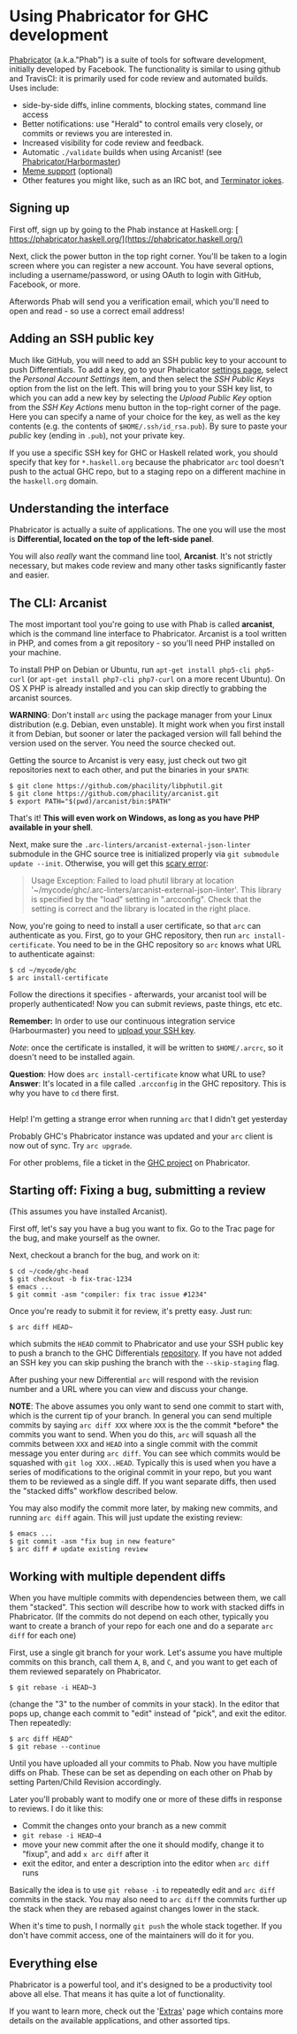 


# Using Phabricator for GHC development



[
Phabricator](http://phabricator.org) (a.k.a."Phab") is a suite of tools for software development, initially developed by Facebook. The functionality is similar to using github and TravisCI: it is primarily used for code review and automated builds. Uses include:


- side-by-side diffs, inline comments, blocking states, command line access
- Better notifications: use "Herald" to control emails very closely, or commits or reviews you are interested in.
- Increased visibility for code review and feedback.
- Automatic `./validate` builds when using Arcanist! (see [Phabricator/Harbormaster](phabricator/harbormaster))
- [ Meme support](https://phabricator.haskell.org/macro/) (optional)
- Other features you might like, such as an IRC bot, and [
  Terminator jokes](https://github.com/phacility/phabricator/blob/8756d82cf6c13d86019efeb9df8bcdaad1b17ec8/src/infrastructure/daemon/bot/handler/PhabricatorBotObjectNameHandler.php#L66).

## Signing up



First off, sign up by going to the Phab instance at Haskell.org: [
https://phabricator.haskell.org/](https://phabricator.haskell.org/)



Next, click the power button in the top right corner. You'll be taken to a login screen where you can register a new account. You have several options, including a username/password, or using OAuth to login with GitHub, Facebook, or more.



Afterwords Phab will send you a verification email, which you'll need to open and read - so use a correct email address!


## Adding an SSH public key



Much like GitHub, you will need to add an SSH public key to your account to push Differentials. To add a key, go to your Phabricator [
settings page](https://phabricator.haskell.org/settings/), select the *Personal Account Settings* item, and then select the *SSH Public Keys* option from the list on the left. This will bring you to your SSH key list, to which you can add a new key by selecting the *Upload Public Key* option from the *SSH Key Actions* menu button in the top-right corner of the page. Here you can specify a name of your choice for the key, as well as the key contents (e.g. the contents of `$HOME/.ssh/id_rsa.pub`). By sure to paste your *public* key (ending in `.pub`), not your private key.



If you use a specific SSH key for GHC or Haskell related work, you should specify that key for `*.haskell.org` because the phabricator `arc` tool doesn't push to the actual GHC repo, but to a staging repo on a different machine in the `haskell.org` domain.


## Understanding the interface



Phabricator is actually a suite of applications. The one you will use the most is **Differential, located on the top of the left-side panel**. 



You will also *really* want the command line tool, **Arcanist**. It's not strictly necessary, but makes code review and many other tasks significantly faster and easier.


## The CLI: Arcanist



The most important tool you're going to use with Phab is called **arcanist**, which is the command line interface to Phabricator. Arcanist is a tool written in PHP, and comes from a git repository - so you'll need PHP installed on your machine.



To install PHP on Debian or Ubuntu, run `apt-get install php5-cli php5-curl` (or `apt-get install php7-cli php7-curl` on a more recent Ubuntu).
On OS X PHP is already installed and you can skip directly to grabbing the arcanist sources.



**WARNING**: Don't install `arc` using the package manager from your Linux distribution (e.g. Debian, even unstable). It might work when you first install it from Debian, but sooner or later the packaged version will fall behind the version used on the server. You need the source checked out.



Getting the source to Arcanist is very easy, just check out two git repositories next to each other, and put the binaries in your `$PATH`:


```wiki
$ git clone https://github.com/phacility/libphutil.git
$ git clone https://github.com/phacility/arcanist.git
$ export PATH="$(pwd)/arcanist/bin:$PATH"
```


That's it! **This will even work on Windows, as long as you have PHP available in your shell**.



Next, make sure the `.arc-linters/arcanist-external-json-linter` submodule in the GHC source tree is initialized properly via `git submodule update --init`. Otherwise, you will get this [
scary error](https://mail.haskell.org/pipermail/ghc-devs/2016-May/012050.html):


>
>
> Usage Exception: Failed to load phutil library at location '\~/mycode/ghc/.arc-linters/arcanist-external-json-linter'. This library is specified by the "load" setting in ".arcconfig". Check that the setting is correct and the library is located in the right place.
>
>


Now, you're going to need to install a user certificate, so that `arc` can authenticate as you. First, go to your GHC repository, then run `arc install-certificate`. You need to be in the GHC repository so `arc` knows what URL to authenticate against:


```wiki
$ cd ~/mycode/ghc
$ arc install-certificate
```


Follow the directions it specifies - afterwards, your arcanist tool will be properly authenticated! Now you can submit reviews, paste things, etc etc.



**Remember:** In order to use our continuous integration service (Harbourmaster) you need to [
upload your SSH key](https://phabricator.haskell.org/settings/).



*Note*: once the certificate is installed, it will be written to `$HOME/.arcrc`, so it doesn't need to be installed again.



**Question**: How does `arc install-certificate` know what URL to use?
**Answer**: It's located in a file called `.arcconfig` in the GHC repository. This is why you have to `cd` there first.


##
Help! I'm getting a strange error when running `arc` that I didn't get yesterday



Probably GHC's Phabricator instance was updated and your `arc` client is now out of sync. Try `arc upgrade`.



For other problems, file a ticket in the [
GHC project](https://phabricator.haskell.org/project/view/2/) on Phabricator.


## Starting off: Fixing a bug, submitting a review



(This assumes you have installed Arcanist).



First off, let's say you have a bug you want to fix. Go to the Trac page for the bug, and make yourself as the owner.



Next, checkout a branch for the bug, and work on it:


```wiki
$ cd ~/code/ghc-head
$ git checkout -b fix-trac-1234
$ emacs ...
$ git commit -asm "compiler: fix trac issue #1234"
```


Once you're ready to submit it for review, it's pretty easy. Just run:


```wiki
$ arc diff HEAD~
```


which submits the `HEAD` commit to Phabricator and use your SSH public key to push a branch to the GHC Differentials [
repository](https://phabricator.haskell.org/diffusion/GHCDIFF/). If you have not added an SSH key you can skip pushing the branch with the `--skip-staging` flag.



After pushing your new Differential `arc` will respond with the revision number and a URL where you can view and discuss your change.



**NOTE**:  The above assumes you only want to send one commit to start with, which is the current tip of your branch.  In general you can send multiple commits by saying `arc diff XXX` where `XXX` is the the commit \*before\* the commits you want to send.  When you do this, `arc` will squash all the commits between `XXX` and `HEAD` into a single commit with the commit message you enter during `arc diff`.  You can see which commits would be squashed with `git log XXX..HEAD`.  Typically this is used when you have a series of modifications to the original commit in your repo, but you want them to be reviewed as a single diff.  If you want separate diffs, then used the "stacked diffs" workflow described below.



You may also modify the commit more later, by making new commits, and running `arc diff` again. This will just update the existing review:


```wiki
$ emacs ...
$ git commit -asm "fix bug in new feature"
$ arc diff # update existing review
```

## Working with multiple dependent diffs



When you have multiple commits with dependencies between them, we call them "stacked".  This section will describe how to work with stacked diffs in Phabricator.  (If the commits do not depend on each other, typically you want to create a branch of your repo for each one and do a separate `arc diff` for each one)



First, use a single git branch for your work.  Let's assume you have multiple commits on this branch, call them `A`, `B`, and `C`, and you want to get each of them reviewed separately on Phabricator.


```wiki
$ git rebase -i HEAD~3
```


(change the "3" to the number of commits in your stack).  In the editor that pops up, change each commit to "edit" instead of "pick", and exit the editor.  Then repeatedly:


```wiki
$ arc diff HEAD^
$ git rebase --continue
```


Until you have uploaded all your commits to Phab.  Now you have multiple diffs on Phab. These can be set as depending on each other on Phab by setting Parten/Child Revision accordingly.



Later you'll probably want to modify one or more of these diffs in response to reviews.  I do it like this:


- Commit the changes onto your branch as a new commit
- `git rebase -i HEAD~4`
- move your new commit after the one it should modify, change it to "fixup", and add `x arc diff` after it
- exit the editor, and enter a description into the editor when `arc diff` runs


Basically the idea is to use `git rebase -i` to repeatedly edit and `arc diff` commits in the stack.  You may also need to `arc diff` the commits further up the stack when they are rebased against changes lower in the stack.



When it's time to push, I normally `git push` the whole stack together.  If you don't have commit access, one of the maintainers will do it for you.


## Everything else



Phabricator is a powerful tool, and it's designed to be a productivity tool above all else. That means it has quite a lot of functionality.



If you want to learn more, check out the '[Extras](phabricator/extras)' page which contains more details on the available applications, and other assorted tips.


